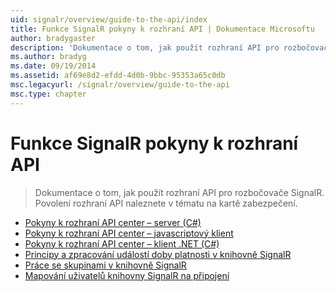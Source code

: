 ```yaml
---
uid: signalr/overview/guide-to-the-api/index
title: Funkce SignalR pokyny k rozhraní API | Dokumentace Microsoftu
author: bradygaster
description: 'Dokumentace o tom, jak použít rozhraní API pro rozbočovače SignalR. Povolení rozhraní API naleznete v tématu na kartě zabezpečení.'
ms.author: bradyg
ms.date: 09/19/2014
ms.assetid: af69e8d2-efdd-4d0b-9bbc-95353a65c0db
msc.legacyurl: /signalr/overview/guide-to-the-api
msc.type: chapter
---
```

<a name="signalr-guide-to-the-api"></a>Funkce SignalR pokyny k rozhraní API
====================
> Dokumentace o tom, jak použít rozhraní API pro rozbočovače SignalR. Povolení rozhraní API naleznete v tématu na kartě zabezpečení.


- [Pokyny k rozhraní API center – server (C#)](hubs-api-guide-server.md)
- [Pokyny k rozhraní API center – javascriptový klient](hubs-api-guide-javascript-client.md)
- [Pokyny k rozhraní API center – klient .NET (C#)](hubs-api-guide-net-client.md)
- [Principy a zpracování událostí doby platnosti v knihovně SignalR](handling-connection-lifetime-events.md)
- [Práce se skupinami v knihovně SignalR](working-with-groups.md)
- [Mapování uživatelů knihovny SignalR na připojení](mapping-users-to-connections.md)
